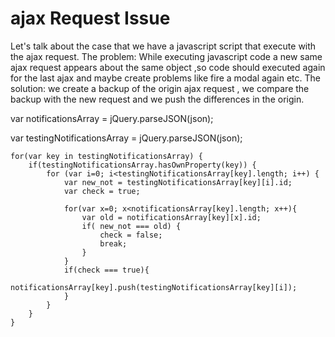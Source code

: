 # ajax Request Issue
Let's talk about the case that we have a javascript script that execute with the ajax request.
The problem: While executing javascript code a new same ajax request appears about the same object ,so code should executed again for the last ajax and maybe create problems like fire a modal again etc.
The solution: we create a backup of the origin ajax request , we compare the backup with the new request and we push the differences in the origin.


var notificationsArray = jQuery.parseJSON(json);

var testingNotificationsArray = jQuery.parseJSON(json);

    for(var key in testingNotificationsArray) {
        if(testingNotificationsArray.hasOwnProperty(key)) {
            for (var i=0; i<testingNotificationsArray[key].length; i++) {
                var new_not = testingNotificationsArray[key][i].id;
                var check = true;

                for(var x=0; x<notificationsArray[key].length; x++){
                    var old = notificationsArray[key][x].id;
                    if( new_not === old) {
                        check = false;
                        break;
                    }
                }
                if(check === true){
                    notificationsArray[key].push(testingNotificationsArray[key][i]);
                }
            }
        }
    }

